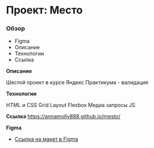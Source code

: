 # Проект: Место

### Обзор

- Figma
- Описание
- Технологии
- Ссылка

**Описание**

Шестой проект в курсе Яндекс Практикума - валидация

**Технологии**

HTML и CSS
Grid Layout
Flexbox
Медиа запросы
JS

**Ссылка**
https://annamolly888.github.io/mesto/

**Figma**

- [Ссылка на макет в Figma](https://www.figma.com/file/bjyvbKKJN2naO0ucURl2Z0/JavaScript.-Sprint-5?node-id=0%3A1&mode=dev)

